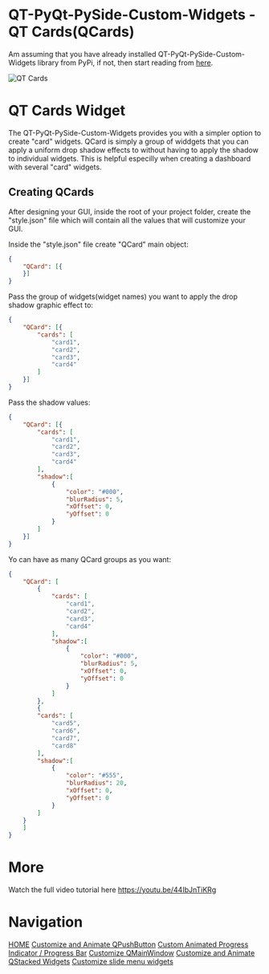 # QT-PyQt-PySide-Custom-Widgets - QT Cards(QCards)
Am assuming that you have already installed QT-PyQt-PySide-Custom-Widgets library from PyPi, if not, then start reading from [here](https://khamisikibet.github.io/QT-PyQt-PySide-Custom-Widgets/).

![QT Cards](https://github.com/KhamisiKibet/QT-PyQt-PySide-Custom-Widgets/blob/main/images/qt-cards-on-dashboard.png?raw=true)

# QT Cards Widget

The QT-PyQt-PySide-Custom-Widgets provides you with a simpler option to create "card" widgets. 
QCard is simply a group of widdgets that you can apply a uniform drop shadow effects to without having to apply the shadow to individual widgets. This is helpful especilly when creating a dashboard with several "card" widgets.

## Creating QCards
After designing your GUI, inside the root of your project folder, create the "style.json" file which will contain all the values that will customize your GUI.


Inside the "style.json" file create "QCard" main object:

```json
{
	"QCard": [{
	}]
}
```

Pass the group of widgets(widget names) you want to apply the drop shadow graphic effect to:

```json
{
	"QCard": [{
		"cards": [
			"card1",
			"card2",
			"card3",
			"card4"
		]
	}]
}
```

Pass the shadow values:

```json
{
	"QCard": [{
		"cards": [
			"card1",
			"card2",
			"card3",
			"card4"
		],
		"shadow":[
			{
				"color": "#000",
				"blurRadius": 5,
				"xOffset": 0,
				"yOffset": 0
			}
		]
	}]
}
```

Yo can have as many QCard groups as you want:

```json
{
	"QCard": [
		{
			"cards": [
				"card1",
				"card2",
				"card3",
				"card4"
			],
			"shadow":[
				{
					"color": "#000",
					"blurRadius": 5,
					"xOffset": 0,
					"yOffset": 0
				}
			]
		},
		{
		"cards": [
			"card5",
			"card6",
			"card7",
			"card8"
		],
		"shadow":[
			{
				"color": "#555",
				"blurRadius": 20,
				"xOffset": 0,
				"yOffset": 0
			}
		]
	}
	]
}
```

# More

Watch the full video tutorial here https://youtu.be/44IbJnTiKRg

# Navigation

[HOME](https://khamisikibet.github.io/QT-PyQt-PySide-Custom-Widgets/) [Customize and Animate QPushButton](https://khamisikibet.github.io/QT-PyQt-PySide-Custom-Widgets/docs/customize-qpushbutton.html) [Custom Animated Progress Indicator / Progress Bar](https://khamisikibet.github.io/QT-PyQt-PySide-Custom-Widgets/docs/custom-progress-bar.html)  [Customize QMainWindow](https://khamisikibet.github.io/QT-PyQt-PySide-Custom-Widgets/docs/customize-qmainwindow.html) [Customize and Animate QStacked Widgets](https://khamisikibet.github.io/QT-PyQt-PySide-Custom-Widgets/docs/customize-qstacked-widgets.html) [Customize slide menu widgets](https://khamisikibet.github.io/QT-PyQt-PySide-Custom-Widgets/docs/custom-slide-menu-widgets.html)